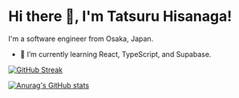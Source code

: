 # Hi there 👋, I'm Tatsuru Hisanaga!

I'm a software engineer from Osaka, Japan.

- 🌱 I’m currently learning React, TypeScript, and Supabase.

[![GitHub Streak](https://github-readme-streak-stats.herokuapp.com/?user=TatsuruHisanaga&theme=dark)](https://git.io/streak-stats)

<!-- [![Top Langs](https://github-readme-stats.vercel.app/api/top-langs/?username=TatsuruHisanaga&layout=compact&theme=dark)](https://github.com/anuraghazra/github-readme-stats) -->

[![Anurag's GitHub stats](https://github-readme-stats.vercel.app/api?username=TatsuruHisanaga&theme=dark&show_icons=true)](https://github.com/anuraghazra/github-readme-stats)


<!--
**TatsuruHisanaga/TatsuruHisanaga** is a ✨ _special_ ✨ repository because its `README.md` (this file) appears on your GitHub profile.

Here are some ideas to get you started:

- 🔭 I’m currently working on ...
- 🌱 I’m currently learning ...
- 👯 I’m looking to collaborate on ...
- 🤔 I’m looking for help with ...
- 💬 Ask me about ...
- 📫 How to reach me: ...
- 😄 Pronouns: ...
- ⚡ Fun fact: ...
-->
